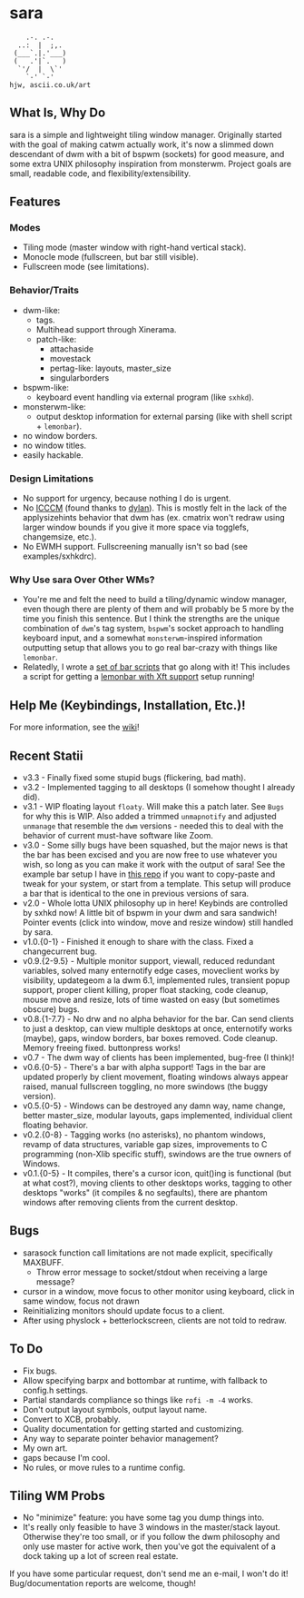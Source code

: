 sara
=====

        .-. .-.
      ..:  |  ;,.
     (___`.|.'___)
     (   .'|`.   )
      `'/  |  \`'
        `-' `-'                                                                    hjw, ascii.co.uk/art 
What Is, Why Do
-------
sara is a simple and lightweight tiling window manager. Originally started with the goal of making catwm actually work, it's now a slimmed down descendant of dwm with a bit of bspwm (sockets) for good measure, and some extra UNIX philosophy inspiration from monsterwm. Project goals are small, readable code, and flexibility/extensibility.

Features
-----
### Modes
* Tiling mode (master window with right-hand vertical stack).
* Monocle mode (fullscreen, but bar still visible).
* Fullscreen mode (see limitations).

### Behavior/Traits
* dwm-like:
	* tags.
	* Multihead support through Xinerama.
	* patch-like:
		* attachaside
		* movestack
		* pertag-like: layouts, master_size
		* singularborders
* bspwm-like:
	* keyboard event handling via external program (like `sxhkd`).
* monsterwm-like:
	* output desktop information for external parsing (like with shell script + `lemonbar`).
* no window borders.
* no window titles.
* easily hackable.

### Design Limitations
* No support for urgency, because nothing I do is urgent.
* No [ICCCM](https://web.archive.org/web/20190617214524/https://raw.githubusercontent.com/kfish/xsel/1a1c5edf0dc129055f7764c666da2dd468df6016/rant.txt) (found thanks to [dylan](https://github.com/dylanaraps/sowm)). This is mostly felt in the lack of the applysizehints behavior that dwm has (ex. cmatrix won't redraw using larger window bounds if you give it more space via togglefs, changemsize, etc.).
* No EWMH support. Fullscreening manually isn't so bad (see examples/sxhkdrc).

### Why Use sara Over Other WMs?

* You're me and felt the need to build a tiling/dynamic window manager, even though there are plenty of them and will probably be 5 more by the time you finish this sentence. But I think the strengths are the unique combination of `dwm`'s tag system, `bspwm`'s socket approach to handling keyboard input, and a somewhat `monsterwm`-inspired information outputting setup that allows you to go real bar-crazy with things like `lemonbar`.
* Relatedly, I wrote a [set of bar scripts](https://github.com/gitluin/peachbar) that go along with it! This includes a script for getting a [lemonbar with Xft support](https://github.com/krypt-n/bar) setup running!

Help Me (Keybindings, Installation, Etc.)!
-------------------------------------------
For more information, see the [wiki](https://github.com/gitluin/sara/wiki)!

Recent Statii
------
 * v3.3		- Finally fixed some stupid bugs (flickering, bad math).
 * v3.2		- Implemented tagging to all desktops (I somehow thought I already did).
 * v3.1		- WIP floating layout `floaty`. Will make this a patch later. See `Bugs` for why this is WIP. Also added a trimmed `unmapnotify` and adjusted `unmanage` that resemble the `dwm` versions - needed this to deal with the behavior of current must-have software like Zoom.
 * v3.0		- Some silly bugs have been squashed, but the major news is that the bar has been excised and you are now free to use whatever you wish, so long as you can make it work with the output of sara! See the example bar setup I have in [this repo](https://github.com/gitluin/peachbar) if you want to copy-paste and tweak for your system, or start from a template. This setup will produce a bar that is identical to the one in previous versions of sara.
 * v2.0		- Whole lotta UNIX philosophy up in here! Keybinds are controlled by sxhkd now! A little bit of bspwm in your dwm and sara sandwich! Pointer events (click into window, move and resize window) still handled by sara.
 * v1.0.{0-1} 	- Finished it enough to share with the class. Fixed a changecurrent bug.
 * v0.9.{2-9.5}	- Multiple monitor support, viewall, reduced redundant variables, solved many enternotify edge cases, moveclient works by visibility, updategeom a la dwm 6.1, implemented rules, transient popup support, proper client killing, proper float stacking, code cleanup, mouse move and resize, lots of time wasted on easy (but sometimes obscure) bugs.
 * v0.8.{1-7.7} - No drw and no alpha behavior for the bar. Can send clients to just a desktop, can view multiple desktops at once, enternotify works (maybe), gaps, window borders, bar boxes removed. Code cleanup. Memory freeing fixed. buttonpress works!
 * v0.7		- The dwm way of clients has been implemented, bug-free (I think)!
 * v0.6.{0-5}	- There's a bar with alpha support! Tags in the bar are updated properly by client movement, floating windows always appear raised, manual fullscreen toggling, no more swindows (the buggy version).
 * v0.5.{0-5}	- Windows can be destroyed any damn way, name change, better master_size, modular layouts, gaps implemented, individual client floating behavior.
 * v0.2.{0-8}	- Tagging works (no asterisks), no phantom windows, revamp of data structures, variable gap sizes, improvements to C programming (non-Xlib specific stuff), swindows are the true owners of Windows.
 * v0.1.{0-5}	- It compiles, there's a cursor icon, quit()ing is functional (but at what cost?), moving clients to other desktops works, tagging to other desktops "works" (it compiles & no segfaults), there are phantom windows after removing clients from the current desktop.

Bugs
----
 * sarasock function call limitations are not made explicit, specifically MAXBUFF.
   * Throw error message to socket/stdout when receiving a large message?
 * cursor in a window, move focus to other monitor using keyboard, click in same window, focus not drawn
 * Reinitializing monitors should update focus to a client.
 * After using physlock + betterlockscreen, clients are not told to redraw.

To Do
----
 * Fix bugs.
 * Allow specifying barpx and bottombar at runtime, with fallback to config.h settings.
 * Partial standards compliance so things like `rofi -m -4` works.
 * Don't output layout symbols, output layout name.
 * Convert to XCB, probably.
 * Quality documentation for getting started and customizing.
 * Any way to separate pointer behavior management?
 * My own art.
 * gaps because I'm cool.
 * No rules, or move rules to a runtime config.

Tiling WM Probs
----
 * No "minimize" feature: you have some tag you dump things into.
 * It's really only feasible to have 3 windows in the master/stack layout. Otherwise they're too small, or if you follow the dwm philosophy and only use master for active work, then you've got the equivalent of a dock taking up a lot of screen real estate.

If you have some particular request, don't send me an e-mail, I won't do it! Bug/documentation reports are welcome, though!

